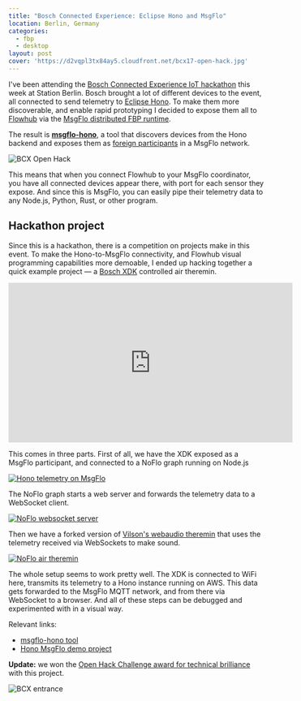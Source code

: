 ```yaml
---
title: "Bosch Connected Experience: Eclipse Hono and MsgFlo"
location: Berlin, Germany
categories:
  - fbp
  - desktop
layout: post
cover: 'https://d2vqpl3tx84ay5.cloudfront.net/bcx17-open-hack.jpg'
---
```

I've been attending the [Bosch Connected Experience IoT hackathon](http://bcw.bosch-si.com/berlin/bcw-hackathon/?refresh=1) this week at Station Berlin. Bosch brought a lot of different devices to the event, all connected to send telemetry to [Eclipse Hono](http://www.eclipse.org/hono/). To make them more discoverable, and enable rapid prototyping I decided to expose them all to [Flowhub](https://flowhub.io) via the [MsgFlo distributed FBP runtime](https://msgflo.org).

The result is **[msgflo-hono](https://github.com/msgflo/msgflo-hono#readme)**, a tool that discovers devices from the Hono backend and exposes them as [foreign participants](https://msgflo.org/docs/foreign/) in a MsgFlo network.

![BCX Open Hack](https://d2vqpl3tx84ay5.cloudfront.net/bcx17-open-hack.jpg)

This means that when you connect Flowhub to your MsgFlo coordinator, you have all connected devices appear there, with port for each sensor they expose. And since this is MsgFlo, you can easily pipe their telemetry data to any Node.js, Python, Rust, or other program.

## Hackathon project

Since this is a hackathon, there is a competition on projects make in this event. To make the Hono-to-MsgFlo connectivity, and Flowhub visual programming capabilities more demoable, I ended up hacking together a quick example project &mdash; a [Bosch XDK](https://xdk.bosch-connectivity.com/) controlled air theremin.

<iframe width="560" height="315" src="https://www.youtube.com/embed/ziQmFjXYE3c" frameborder="0" allowfullscreen></iframe>

This comes in three parts. First of all, we have the XDK exposed as a MsgFlo participant, and connected to a NoFlo graph running on Node.js

[![Hono telemetry on MsgFlo](https://d2vqpl3tx84ay5.cloudfront.net/bcx17-msgflo-hono-small.png)](https://d2vqpl3tx84ay5.cloudfront.net/bcx17-msgflo-hono.png)

The NoFlo graph starts a web server and forwards the telemetry data to a WebSocket client.

[![NoFlo websocket server](https://d2vqpl3tx84ay5.cloudfront.net/bcx17-noflo-nodejs-small.png)](https://d2vqpl3tx84ay5.cloudfront.net/bcx17-noflo-nodejs.png)

Then we have a forked version of [Vilson's webaudio theremin](http://app.flowhub.io/#example/04847249319d2326fa92) that uses the telemetry received via WebSockets to make sound.

[![NoFlo air theremin](https://d2vqpl3tx84ay5.cloudfront.net/bcx17-noflo-browser-small.png)](https://d2vqpl3tx84ay5.cloudfront.net/bcx17-noflo-browser.png)

The whole setup seems to work pretty well. The XDK is connected to WiFi here, transmits its telemetry to a Hono instance running on AWS. This data gets forwarded to the MsgFlo MQTT network, and from there via WebSocket to a browser. And all of these steps can be debugged and experimented with in a visual way.

Relevant links:

* [msgflo-hono tool](https://github.com/msgflo/msgflo-hono#readme)
* [Hono MsgFlo demo project](https://github.com/msgflo/msgflo-example-bcx17)

**Update:** we won the [Open Hack Challenge award for technical brilliance](https://twitter.com/Flowhub_io/status/842476310656086021) with this project.

![BCX entrance](https://d2vqpl3tx84ay5.cloudfront.net/bcx17-entrance.jpg)
